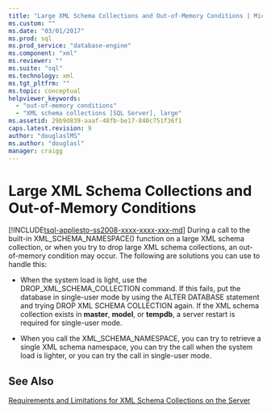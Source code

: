 ```yaml
---
title: "Large XML Schema Collections and Out-of-Memory Conditions | Microsoft Docs"
ms.custom: ""
ms.date: "03/01/2017"
ms.prod: sql
ms.prod_service: "database-engine"
ms.component: "xml"
ms.reviewer: ""
ms.suite: "sql"
ms.technology: xml
ms.tgt_pltfrm: ""
ms.topic: conceptual
helpviewer_keywords: 
  - "out-of-memory conditions"
  - "XML schema collections [SQL Server], large"
ms.assetid: 29b9d839-aaaf-48fb-be17-840c751f36f1
caps.latest.revision: 9
author: "douglaslMS"
ms.author: "douglasl"
manager: craigg
---
```

# Large XML Schema Collections and Out-of-Memory Conditions
[!INCLUDE[tsql-appliesto-ss2008-xxxx-xxxx-xxx-md](../../includes/tsql-appliesto-ss2008-xxxx-xxxx-xxx-md.md)]
  During a call to the built-in XML_SCHEMA_NAMESPACE() function on a large XML schema collection, or when you try to drop large XML schema collections, an out-of-memory condition may occur. The following are solutions you can use to handle this:  
  
-   When the system load is light, use the DROP_XML_SCHEMA_COLLECTION command. If this fails, put the database in single-user mode by using the ALTER DATABASE statement and trying DROP XML SCHEMA COLLECTION again. If the XML schema collection exists in **master**, **model**, or **tempdb**, a server restart is required for single-user mode.  
  
-   When you call the XML_SCHEMA_NAMESPACE, you can try to retrieve a single XML schema namespace, you can try the call when the system load is lighter, or you can try the call in single-user mode.  
  
## See Also  
 [Requirements and Limitations for XML Schema Collections on the Server](../../relational-databases/xml/requirements-and-limitations-for-xml-schema-collections-on-the-server.md)  
  
  
